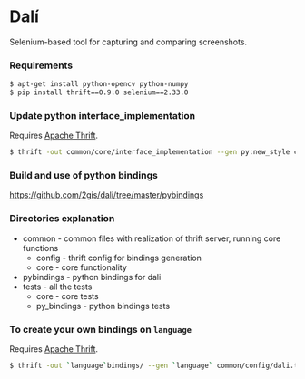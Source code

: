 # Dalí
Selenium-based tool for capturing and comparing screenshots.

### Requirements
```bash
$ apt-get install python-opencv python-numpy
$ pip install thrift==0.9.0 selenium==2.33.0
```

### Update python interface_implementation
Requires [Apache Thrift](http://thrift.apache.org/).
```bash
$ thrift -out common/core/interface_implementation --gen py:new_style common/config/dali.thrift
```

### Build and use of python bindings
https://github.com/2gis/dali/tree/master/pybindings

### Directories explanation
+ common - common files with realization of thrift server, running core functions
    + config - thrift config for bindings generation
    + core - core functionality
+ pybindings - python bindings for dali
+ tests - all the tests
    + core - core tests
    + py_bindings - python bindings tests


### To create your own bindings on `language`
Requires [Apache Thrift](http://thrift.apache.org/).
```bash
$ thrift -out `language`bindings/ --gen `language` common/config/dali.thrift
```
